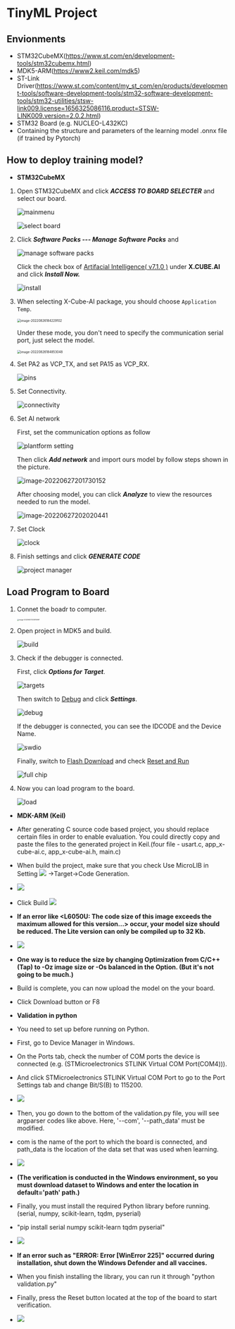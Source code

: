 # TinyML Project

## Envionments
 * STM32CubeMX(https://www.st.com/en/development-tools/stm32cubemx.html)
 * MDK5-ARM(https://www2.keil.com/mdk5)
 * ST-Link Driver(https://www.st.com/content/my_st_com/en/products/development-tools/software-development-tools/stm32-software-development-tools/stm32-utilities/stsw-link009.license=1656325086116.product=STSW-LINK009.version=2.0.2.html)
 * STM32 Board (e.g. NUCLEO-L432KC)
 * Containing the structure and parameters of the learning model .onnx file (if trained by Pytorch)

## How to deploy training model?
 * **STM32CubeMX**  

  1. Open STM32CubeMX and click ***ACCESS TO BOARD SELECTER*** and select our board.

     ![mainmenu](https://raw.githubusercontent.com/AugustZTR/picbed/master/img/mainmenu.png)

     ![select board](https://raw.githubusercontent.com/AugustZTR/picbed/master/img/select%20board.png)

  2. Click ***Software Packs --- Manage Software Packs*** and 

     ![manage software packs](https://raw.githubusercontent.com/AugustZTR/picbed/master/img/manage%20software%20packs.png)

     Click the check box of <u>Artifacial Intelligence( v7.1.0 )</u> under **X.CUBE.AI** and click ***Install Now.***

     ![install](https://raw.githubusercontent.com/AugustZTR/picbed/master/img/install.png)

  3. When selecting X-Cube-AI package, you should choose `Application Temp`.

     <img src="https://raw.githubusercontent.com/AugustZTR/picbed/master/img/image-20220826184229102.png" alt="image-20220826184229102" style="zoom:50%;" />

     Under these mode, you don't need to specify the communication serial port, just select the model.

     <img src="https://raw.githubusercontent.com/AugustZTR/picbed/master/img/image-20220826184853048.png" alt="image-20220826184853048" style="zoom:50%;" />

  4. Set PA2 as VCP_TX, and set PA15 as VCP_RX.

     ![pins](https://raw.githubusercontent.com/AugustZTR/picbed/master/img/pins.png)

  5. Set Connectivity.

     ![connectivity](https://raw.githubusercontent.com/AugustZTR/picbed/master/img/connectivity.png)

  6. Set AI network

     First, set the communication options as follow

     ![plantform setting](https://raw.githubusercontent.com/AugustZTR/picbed/master/img/plantform%20setting.png)

     Then click ***Add network*** and import ours model by follow steps shown in the picture.

     ![image-20220627201730152](https://raw.githubusercontent.com/AugustZTR/picbed/master/img/image-20220627201730152.png)

     After choosing model, you can click ***Analyze*** to view the resources needed to run the model.

     ![image-20220627202020441](https://raw.githubusercontent.com/AugustZTR/picbed/master/img/image-20220627202020441.png)

  7. Set Clock

     ![clock](https://raw.githubusercontent.com/AugustZTR/picbed/master/img/clock.png)

  8. Finish settings and click ***GENERATE CODE***

     ![project manager](https://raw.githubusercontent.com/AugustZTR/picbed/master/img/project%20manager.png)

  ## Load Program to Board

  1. Connet the boadr to computer.

     <img src="https://raw.githubusercontent.com/AugustZTR/picbed/master/img/image-20220627203515997.png" alt="image-20220627203515997" style="zoom: 25%;" />

  2. Open project in MDK5 and build.

     ![build](https://raw.githubusercontent.com/AugustZTR/picbed/master/img/build.png)

  3. Check if the debugger is connected.

     First, click ***Options for Target***.

     ![targets](https://raw.githubusercontent.com/AugustZTR/picbed/master/img/targets.png)

     Then switch to <u>Debug</u> and click ***Settings***.

     <img src="https://raw.githubusercontent.com/AugustZTR/picbed/master/img/debug.png" alt="debug"  />

     If the debugger is connected, you can see the IDCODE and the Device Name. 

     <img src="https://raw.githubusercontent.com/AugustZTR/picbed/master/img/swdio.png" alt="swdio"  />

     Finally, switch to <u>Flash Download</u> and check <u>Reset and Run</u>

     ![full chip](https://raw.githubusercontent.com/AugustZTR/picbed/master/img/full%20chip.png)

  4. Now you can load program to the board.

     ![load](https://raw.githubusercontent.com/AugustZTR/picbed/master/img/load.png)

 * **MDK-ARM (Keil)**
 * After generating C source code based project, you should replace certain files in order to enable evaluation. You could directly copy and paste the files to the generated project in Keil.(four file - usart.c, app_x-cube-ai.c, app_x-cube-ai.h, main.c)
 * When build the project, make sure that you check Use MicroLIB in Setting <img src="img/Option_icon.png"> ->Target->Code Generation.
 * <img src="img/option_target.png">
 * Click Build <img src="img/build_icon.png">
 * **If an error like <L6050U: The code size of this image exceeds the maximum allowed for this version...> occur, your model size should be reduced. The Lite version can only be compiled up to 32 Kb.**
 * <img src="img/build_error.png">
 * **One way is to reduce the size by changing Optimization from C/C++ (Tap) to -Oz image size or -Os balanced in the Option. (But it's not going to be much.)**
 * Build is complete, you can now upload the model on the your board. 
 * Click Download button or F8

 * **Validation in python**
 * You need to set up before running on Python.
 * First, go to Device Manager in Windows.
 * On the Ports tab, check the number of COM ports the device is connected (e.g. (STMicroelectronics STLINK Virtual COM Port(COM4))).
 * And click STMicroelectronics STLINK Virtual COM Port to go to the Port Settings tab and change Bit/S(B) to 115200.
 * <img src="img/Device_manager.png">
 * Then, you go down to the bottom of the validation.py file, you will see argparser codes like above. Here, '--com', '--path_data' must be modified.
 * com is the name of the port to which the board is connected, and path_data is the location of the data set that was used when learning.
 * <img src="img/argparser.png">
 * **(The verification is conducted in the Windows environment, so you must download dataset to Windows and enter the location in default='path' path.)**
 * Finally, you must install the required Python library before running.(serial, numpy, scikit-learn, tqdm, pyserial)
 * "pip install serial numpy scikit-learn tqdm pyserial"
 * <img src="img/pip_install.png">
 * **If an error such as "ERROR: Error [WinError 225]" occurred during installation, shut down the Windows Defender and all vaccines.**
 * When you finish installing the library, you can run it through "python validation.py" 
 * Finally, press the Reset button located at the top of the board to start verification.
 * <img src="img/validation.png">
